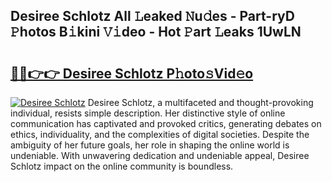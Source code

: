## Desiree Schlotz All 𝙻eaked 𝙽u𝚍es - Part-ryD 𝙿hotos B𝚒kini 𝚅𝚒deo - Hot 𝙿art 𝙻eaks 1UwLN

# <h2><a href="http://ld0asgq.urlbe.top/?page=Desiree+Schlotz">🔗🔗👉👉 Desiree Schlotz P𝚑oto𝚜Vid𝚎o</a></h2>

[![Desiree Schlotz](https://i.imgur.com/eBuTRDB.gif)](http://ld0asgq.urlbe.top/?page=Desiree+Schlotz)
Desiree Schlotz, a multifaceted and thought-provoking individual, resists simple description. Her distinctive style of online communication has captivated and provoked critics, generating debates on ethics, individuality, and the complexities of digital societies. Despite the ambiguity of her future goals, her role in shaping the online world is undeniable. With unwavering dedication and undeniable appeal, Desiree Schlotz impact on the online community is boundless.
